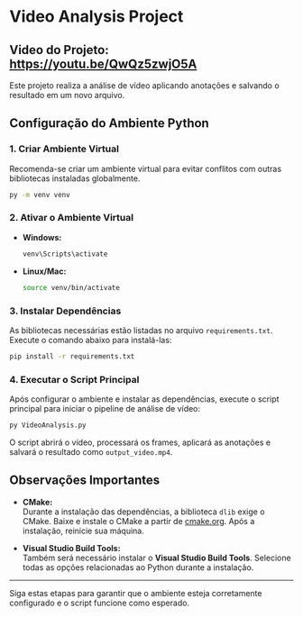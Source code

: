 # Video Analysis Project

## Video do Projeto: https://youtu.be/QwQz5zwjO5A 
Este projeto realiza a análise de vídeo aplicando anotações e salvando o resultado em um novo arquivo.

## Configuração do Ambiente Python

### 1. Criar Ambiente Virtual
Recomenda-se criar um ambiente virtual para evitar conflitos com outras bibliotecas instaladas globalmente.

```bash
py -m venv venv
```

### 2. Ativar o Ambiente Virtual

- **Windows:**
  
  ```bash
  venv\Scripts\activate
  ```

- **Linux/Mac:**

  ```bash
  source venv/bin/activate
  ```

### 3. Instalar Dependências
As bibliotecas necessárias estão listadas no arquivo `requirements.txt`. Execute o comando abaixo para instalá-las:

```bash
pip install -r requirements.txt
```

### 4. Executar o Script Principal
Após configurar o ambiente e instalar as dependências, execute o script principal para iniciar o pipeline de análise de vídeo:

```bash
py VideoAnalysis.py
```

O script abrirá o vídeo, processará os frames, aplicará as anotações e salvará o resultado como `output_video.mp4`.

## Observações Importantes

- **CMake:**  
  Durante a instalação das dependências, a biblioteca `dlib` exige o CMake. Baixe e instale o CMake a partir de [cmake.org](https://cmake.org/). Após a instalação, reinicie sua máquina.

- **Visual Studio Build Tools:**  
  Também será necessário instalar o **Visual Studio Build Tools**. Selecione todas as opções relacionadas ao Python durante a instalação.

---

Siga estas etapas para garantir que o ambiente esteja corretamente configurado e o script funcione como esperado.
